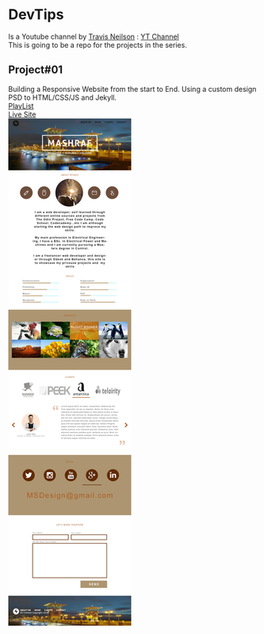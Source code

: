 # DevTips  
Is a Youtube channel by [Travis Neilson](http://travisneilson.com/) : [YT Channel](https://www.youtube.com/user/DevTipsForDesigners)  
This is going to be a repo for the projects in the series.

## Project#01  
Building a Responsive Website from the start to End. Using a custom design PSD to HTML/CSS/JS and Jekyll.  
[PlayList](https://www.youtube.com/playlist?list=PLqGj3iMvMa4KQZUkRjfwMmTq_f1fbxerI)  
[Live Site](http://mashrafm.github.io/DevTips_Projects/)  
![View](https://github.com/MAshrafM/DevTips_Projects/blob/master/show.jpg)  